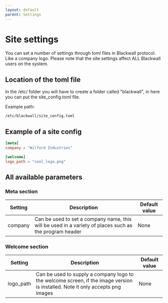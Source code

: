 ```yaml
---
layout: default
parent: Settings
---
```


# Site settings

You can set a number of settings through toml files in Blackwall protocol. Like a company logo.
Please note that the site settings affect ALL Blackwall users on the system.

## Location of the toml file

In the /etc/ folder you will have to create a folder called "blackwall", in here you can put the site_config.toml file.

Example path:

```txt
/etc/blackwall/site_config.toml
```

## Example of a site config

```toml
[meta]
company = "Wilford Industries"

[welcome]
logo_path = "cool_logo.png"
```

## All available parameters

### Meta section

| Setting | Description | Default value |
|---------|-------------|---------|
| company | Can be used to set a company name, this will be used in a variety of places such as the program header | None        |

### Welcome section

| Setting | Description | Default value |
|---------|-------------|---------|
| logo_path | Can be used to supply a company logo to the welcome screen, if the image version is installed. Note it only accepts png images | None        |
